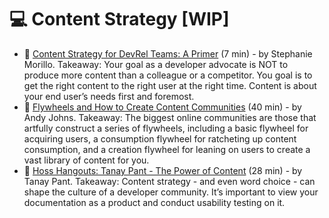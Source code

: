# 💻 Content Strategy [WIP]

- 📃 [Content Strategy for DevRel Teams: A Primer](https://www.stephaniemorillo.co/post/content-strategy-for-devrel-teams-a-primer) (7 min) - by Stephanie Morillo. Takeaway: Your goal as a developer advocate is NOT to produce more content than a colleague or a competitor. You goal is to get the right content to the right user at the right time. Content is about your end user’s needs first and foremost.
- 📃 [Flywheels and How to Create Content Communities](https://www.andyjohns.co/posts/flywheels-and-how-to-create-content-communities) (40 min) - by Andy Johns. Takeaway: The biggest online communities are those that artfully construct a series of flywheels, including a basic flywheel for acquiring users, a consumption flywheel for ratcheting up content consumption, and a creation flywheel for leaning on users to create a vast library of content for you.
- 📃 [Hoss Hangouts: Tanay Pant - The Power of Content](https://www.hoss.com/blog/hoss-hangouts-tanay-pant-the-power-of-content) (28 min) - by Tanay Pant. Takeaway: Content strategy - and even word choice - can shape the culture of a developer community. It’s important to view your documentation as a product and conduct usability testing on it.
